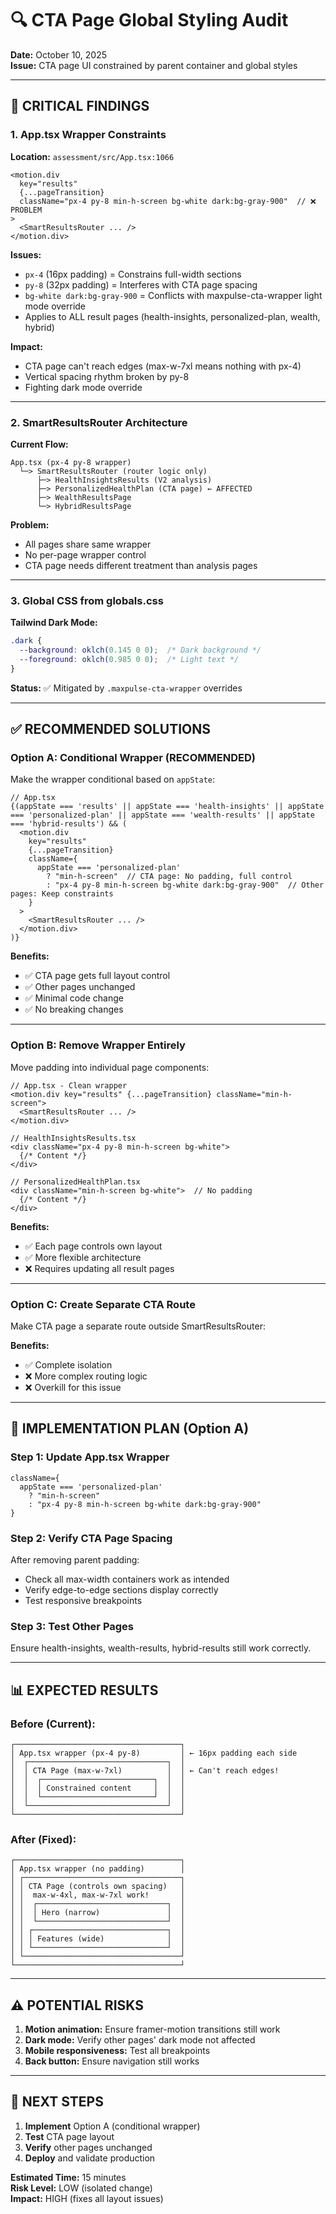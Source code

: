 # 🔍 CTA Page Global Styling Audit

**Date:** October 10, 2025  
**Issue:** CTA page UI constrained by parent container and global styles

---

## 🚨 **CRITICAL FINDINGS**

### **1. App.tsx Wrapper Constraints**

**Location:** `assessment/src/App.tsx:1066`

```tsx
<motion.div
  key="results"
  {...pageTransition}
  className="px-4 py-8 min-h-screen bg-white dark:bg-gray-900"  // ❌ PROBLEM
>
  <SmartResultsRouter ... />
</motion.div>
```

**Issues:**
- `px-4` (16px padding) = Constrains full-width sections
- `py-8` (32px padding) = Interferes with CTA page spacing
- `bg-white dark:bg-gray-900` = Conflicts with maxpulse-cta-wrapper light mode override
- Applies to ALL result pages (health-insights, personalized-plan, wealth, hybrid)

**Impact:**
- CTA page can't reach edges (max-w-7xl means nothing with px-4)
- Vertical spacing rhythm broken by py-8
- Fighting dark mode override

---

### **2. SmartResultsRouter Architecture**

**Current Flow:**
```
App.tsx (px-4 py-8 wrapper)
  └─> SmartResultsRouter (router logic only)
      ├─> HealthInsightsResults (V2 analysis)
      ├─> PersonalizedHealthPlan (CTA page) ← AFFECTED
      ├─> WealthResultsPage
      └─> HybridResultsPage
```

**Problem:**
- All pages share same wrapper
- No per-page wrapper control
- CTA page needs different treatment than analysis pages

---

### **3. Global CSS from globals.css**

**Tailwind Dark Mode:**
```css
.dark {
  --background: oklch(0.145 0 0);  /* Dark background */
  --foreground: oklch(0.985 0 0);  /* Light text */
}
```

**Status:** ✅ Mitigated by `.maxpulse-cta-wrapper` overrides

---

## ✅ **RECOMMENDED SOLUTIONS**

### **Option A: Conditional Wrapper (RECOMMENDED)**

Make the wrapper conditional based on `appState`:

```tsx
// App.tsx
{(appState === 'results' || appState === 'health-insights' || appState === 'personalized-plan' || appState === 'wealth-results' || appState === 'hybrid-results') && (
  <motion.div
    key="results"
    {...pageTransition}
    className={
      appState === 'personalized-plan'
        ? "min-h-screen"  // CTA page: No padding, full control
        : "px-4 py-8 min-h-screen bg-white dark:bg-gray-900"  // Other pages: Keep constraints
    }
  >
    <SmartResultsRouter ... />
  </motion.div>
)}
```

**Benefits:**
- ✅ CTA page gets full layout control
- ✅ Other pages unchanged
- ✅ Minimal code change
- ✅ No breaking changes

---

### **Option B: Remove Wrapper Entirely**

Move padding into individual page components:

```tsx
// App.tsx - Clean wrapper
<motion.div key="results" {...pageTransition} className="min-h-screen">
  <SmartResultsRouter ... />
</motion.div>

// HealthInsightsResults.tsx
<div className="px-4 py-8 min-h-screen bg-white">
  {/* Content */}
</div>

// PersonalizedHealthPlan.tsx
<div className="min-h-screen bg-white">  // No padding
  {/* Content */}
</div>
```

**Benefits:**
- ✅ Each page controls own layout
- ✅ More flexible architecture
- ❌ Requires updating all result pages

---

### **Option C: Create Separate CTA Route**

Make CTA page a separate route outside SmartResultsRouter:

**Benefits:**
- ✅ Complete isolation
- ❌ More complex routing logic
- ❌ Overkill for this issue

---

## 🎯 **IMPLEMENTATION PLAN (Option A)**

### **Step 1: Update App.tsx Wrapper**

```tsx
className={
  appState === 'personalized-plan'
    ? "min-h-screen"
    : "px-4 py-8 min-h-screen bg-white dark:bg-gray-900"
}
```

### **Step 2: Verify CTA Page Spacing**

After removing parent padding:
- Check all max-width containers work as intended
- Verify edge-to-edge sections display correctly
- Test responsive breakpoints

### **Step 3: Test Other Pages**

Ensure health-insights, wealth-results, hybrid-results still work correctly.

---

## 📊 **EXPECTED RESULTS**

### **Before (Current):**
```
┌─────────────────────────────────────┐
│ App.tsx wrapper (px-4 py-8)         │ ← 16px padding each side
│  ┌───────────────────────────────┐  │
│  │ CTA Page (max-w-7xl)          │  │ ← Can't reach edges!
│  │  ┌─────────────────────────┐  │  │
│  │  │ Constrained content     │  │  │
│  │  └─────────────────────────┘  │  │
│  └───────────────────────────────┘  │
└─────────────────────────────────────┘
```

### **After (Fixed):**
```
┌─────────────────────────────────────┐
│ App.tsx wrapper (no padding)        │
│ ┌───────────────────────────────────┐
│ │ CTA Page (controls own spacing)   │
│ │  max-w-4xl, max-w-7xl work!       │
│ │  ┌─────────────────────────────┐  │
│ │  │ Hero (narrow)               │  │
│ │  └─────────────────────────────┘  │
│ │ ┌──────────────────────────────┐  │
│ │ │ Features (wide)              │  │
│ │ └──────────────────────────────┘  │
│ └───────────────────────────────────┘
└─────────────────────────────────────┘
```

---

## ⚠️ **POTENTIAL RISKS**

1. **Motion animation:** Ensure framer-motion transitions still work
2. **Dark mode:** Verify other pages' dark mode not affected
3. **Mobile responsiveness:** Test all breakpoints
4. **Back button:** Ensure navigation still works

---

## 🚀 **NEXT STEPS**

1. **Implement** Option A (conditional wrapper)
2. **Test** CTA page layout
3. **Verify** other pages unchanged
4. **Deploy** and validate production

**Estimated Time:** 15 minutes  
**Risk Level:** LOW (isolated change)  
**Impact:** HIGH (fixes all layout issues)

